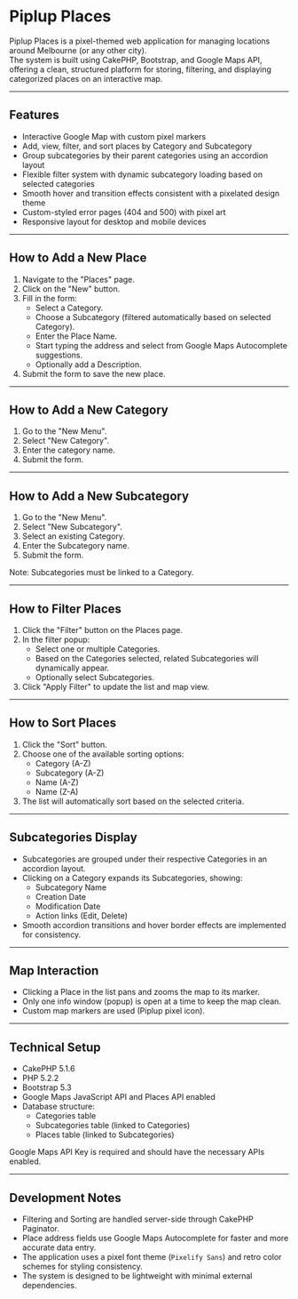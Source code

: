 # Piplup Places

Piplup Places is a pixel-themed web application for managing locations around Melbourne (or any other city).  
The system is built using CakePHP, Bootstrap, and Google Maps API, offering a clean, structured platform for storing, filtering, and displaying categorized places on an interactive map.

---

## Features

- Interactive Google Map with custom pixel markers
- Add, view, filter, and sort places by Category and Subcategory
- Group subcategories by their parent categories using an accordion layout
- Flexible filter system with dynamic subcategory loading based on selected categories
- Smooth hover and transition effects consistent with a pixelated design theme
- Custom-styled error pages (404 and 500) with pixel art
- Responsive layout for desktop and mobile devices

---

## How to Add a New Place

1. Navigate to the "Places" page.
2. Click on the "New" button.
3. Fill in the form:
   - Select a Category.
   - Choose a Subcategory (filtered automatically based on selected Category).
   - Enter the Place Name.
   - Start typing the address and select from Google Maps Autocomplete suggestions.
   - Optionally add a Description.
4. Submit the form to save the new place.

---

## How to Add a New Category

1. Go to the "New Menu".
2. Select "New Category".
3. Enter the category name.
4. Submit the form.

---

## How to Add a New Subcategory

1. Go to the "New Menu".
2. Select "New Subcategory".
3. Select an existing Category.
4. Enter the Subcategory name.
5. Submit the form.

Note: Subcategories must be linked to a Category.

---

## How to Filter Places

1. Click the "Filter" button on the Places page.
2. In the filter popup:
   - Select one or multiple Categories.
   - Based on the Categories selected, related Subcategories will dynamically appear.
   - Optionally select Subcategories.
3. Click "Apply Filter" to update the list and map view.

---

## How to Sort Places

1. Click the "Sort" button.
2. Choose one of the available sorting options:
   - Category (A-Z)
   - Subcategory (A-Z)
   - Name (A-Z)
   - Name (Z-A)
3. The list will automatically sort based on the selected criteria.

---

## Subcategories Display

- Subcategories are grouped under their respective Categories in an accordion layout.
- Clicking on a Category expands its Subcategories, showing:
  - Subcategory Name
  - Creation Date
  - Modification Date
  - Action links (Edit, Delete)
- Smooth accordion transitions and hover border effects are implemented for consistency.

---

## Map Interaction

- Clicking a Place in the list pans and zooms the map to its marker.
- Only one info window (popup) is open at a time to keep the map clean.
- Custom map markers are used (Piplup pixel icon).

---

## Technical Setup

- CakePHP 5.1.6
- PHP 5.2.2
- Bootstrap 5.3
- Google Maps JavaScript API and Places API enabled
- Database structure:
  - Categories table
  - Subcategories table (linked to Categories)
  - Places table (linked to Subcategories)

Google Maps API Key is required and should have the necessary APIs enabled.

---

## Development Notes

- Filtering and Sorting are handled server-side through CakePHP Paginator.
- Place address fields use Google Maps Autocomplete for faster and more accurate data entry.
- The application uses a pixel font theme (`Pixelify Sans`) and retro color schemes for styling consistency.
- The system is designed to be lightweight with minimal external dependencies.

